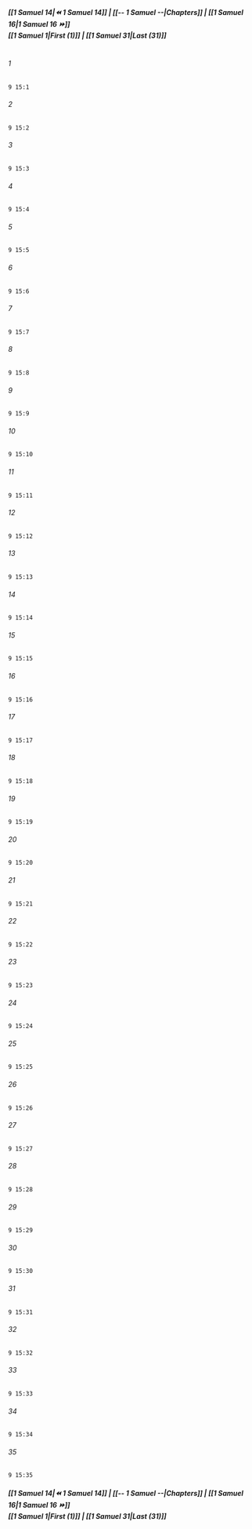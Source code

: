 
##### **[[1 Samuel 14|⏪ 1 Samuel 14]] | [[-- 1 Samuel --|Chapters]] | [[1 Samuel 16|1 Samuel 16 ⏩]]**<br>**[[1 Samuel 1|First (1)]] | [[1 Samuel 31|Last (31)]]**<br><br>

###### 1
``` verse
9 15:1
```
###### 2
``` verse
9 15:2
```
###### 3
``` verse
9 15:3
```
###### 4
``` verse
9 15:4
```
###### 5
``` verse
9 15:5
```
###### 6
``` verse
9 15:6
```
###### 7
``` verse
9 15:7
```
###### 8
``` verse
9 15:8
```
###### 9
``` verse
9 15:9
```
###### 10
``` verse
9 15:10
```
###### 11
``` verse
9 15:11
```
###### 12
``` verse
9 15:12
```
###### 13
``` verse
9 15:13
```
###### 14
``` verse
9 15:14
```
###### 15
``` verse
9 15:15
```
###### 16
``` verse
9 15:16
```
###### 17
``` verse
9 15:17
```
###### 18
``` verse
9 15:18
```
###### 19
``` verse
9 15:19
```
###### 20
``` verse
9 15:20
```
###### 21
``` verse
9 15:21
```
###### 22
``` verse
9 15:22
```
###### 23
``` verse
9 15:23
```
###### 24
``` verse
9 15:24
```
###### 25
``` verse
9 15:25
```
###### 26
``` verse
9 15:26
```
###### 27
``` verse
9 15:27
```
###### 28
``` verse
9 15:28
```
###### 29
``` verse
9 15:29
```
###### 30
``` verse
9 15:30
```
###### 31
``` verse
9 15:31
```
###### 32
``` verse
9 15:32
```
###### 33
``` verse
9 15:33
```
###### 34
``` verse
9 15:34
```
###### 35
``` verse
9 15:35
```

##### **[[1 Samuel 14|⏪ 1 Samuel 14]] | [[-- 1 Samuel --|Chapters]] | [[1 Samuel 16|1 Samuel 16 ⏩]]**<br>**[[1 Samuel 1|First (1)]] | [[1 Samuel 31|Last (31)]]**
